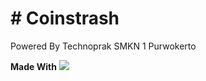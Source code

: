 <h1># Coinstrash</h1>
Powered By Technoprak SMKN 1 Purwokerto

<strong>Made With</strong>
<img src="https://laravel.com/assets/img/components/logo-laravel.svg">
